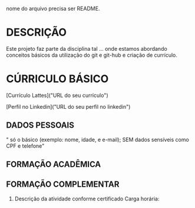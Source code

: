 
nome do arquivo precisa ser README.

# DESCRIÇÃO

Este projeto faz parte da disciplina tal ... onde estamos abordando conceitos básicos da utilização do git e git-hub e criação de currículo.

# CÚRRICULO BÁSICO

[Currículo Lattes]("URL do seu currículo")

[Perfil no Linkedin]("URL do seu perfil no linkedin")

## DADOS PESSOAIS

" só o básico (exemplo: nome, idade, e e-mail); SEM dados sensíveis como CPF e telefone"

## FORMAÇÃO ACADÊMICA

## FORMAÇÃO COMPLEMENTAR

1. Descrição da atividade conforme certificado
Carga horária: 
